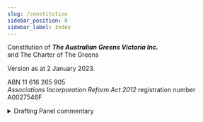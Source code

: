 ```yaml
---
slug: /constitution
sidebar_position: 0
sidebar_label: Index
---
```



Constitution of ***<span className="smallcaps">The Australian Greens Victoria Inc.</span>***  
and The Charter of The Greens

Version as at  2 January 2023.

ABN 11 616 265 905  
*Associations Incorporation Reform Act 2012* registration number
A0027546F

<details>

<summary>Drafting Panel commentary</summary>

<u>Overview</u>

The constitution of a political party is its key governance document. An organisation
consists of different people who will want different things and have different views.
The constitution tells us how the members have decided that decisions will be made,
how power is distributed and exercised, and who gets to decide what. Most people will
agree that our Constitution needs to be both democratic – reflecting in some way the
views of the membership – and effective – capable of giving effect to its objectives.

Below is a thematic explanation of what is proposed. Where important, clauses are
mentioned.

The key elements of the proposed new structure are:

* A new State Council of 15 members elected by proportional representation by
all members.

* Branches with – in practice – a largely unchanged role, but with the capacity to
  determine their own internal administrative structure.

* Mandatory participatory and deliberative processes for members to establish
  policies and the party strategy.

* Regular all-member forums.

* Mandatory and specific affirmative action provisions, and a guaranteed right of
  participation for First Nations members at the top level of the Party.

* A much shorter and simpler document than we have now, leaving much more
  for party bodies and members to determine as needs arise.

* A system under which members who are unhappy with a decision (or non-
  decision) by the State Council can, through their branches, initiate a discussion
  of that issue involving all members, aimed at developing consensus, and in
  certain circumstances having the issue resolved by a vote of all members.

* A Constitutional Votes Committee responsible for the integrity of elections and
  for member votes under the Constitution.


</details>